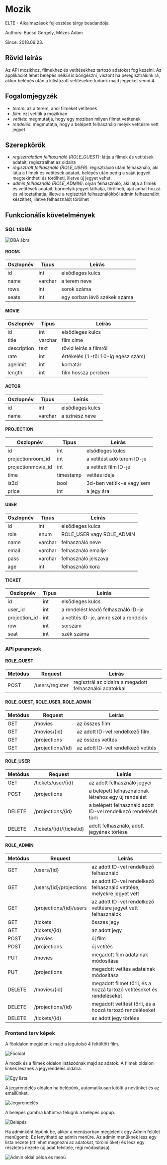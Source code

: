 # Mozik

ELTE - Alkalmazások fejlesztése tárgy beadandója.

Authors: Bacsó Gergely, Mézes Ádám

Since: 2018.09.23.

## Rövid leírás

Az API mozikhoz, filmekhez és vetítésekhez tartozó adatokat fog kezelni. Az applikációt lehet belépés nélkül is böngészni, viszont ha beregisztrálunk rá, akkor belépés után a kilistázott vetítésekre tudunk majd jegyeket venni.4

## Fogalomjegyzék

* *terem*: az a terem, ahol filmeket vetítenek
* *film*: ezt vetítik a mozikban
* *vetítés*: megmutatja, hogy egy moziban milyen filmet vetítenek
* *rendelés*: megmutatja, hogy a belépett felhasználó melyik vetítésre vett jegyet

## Szerepkörök 

* *regisztrálatlan felhasználó (ROLE_GUEST)*: látja a filmek és vetítések adatait, regisztrálhat az oldalra
* *regisztrált felhasználó (ROLE_USER)*: regisztráció utáni felhasználó, aki látja a filmek és vetítések adatait, belépés után pedig a saját jegyeit megtekintheti és törölheti, illetve új jegyet vehet.
* *admin felhasználó (ROLE_ADMIN)*: olyan felhasználó, aki látja a filmek és vetítések adatait, bármelyik jegyet láthatja, törölheti, újat adhat hozzá és változtathatja, illetve a regisztrált felhasználókból admin felhasználót készíthet, illetve felhasználót törölhet

## Funkcionális követelmények

### SQL táblák

![DBA ábra](/images/dba3.jpg)

#### ROOM:

Oszlopnév | Típus | Leírás
--------- | ----- | ------
id | int | elsődleges kulcs
name | varchar | a terem neve
rows | int | sorok száma
seats | int | egy sorban lévő székek száma

#### MOVIE

Oszlopnév | Típus | Leírás
--------- | ----- | ------
id | int | elsődleges kulcs
title | varchar | film címe
description | text | rövid leírás a filmről
rate | int | értékelés (1-től 10-ig egész szám)
agelimit | int | korhatár
length | int | film hossza percben

#### ACTOR

Oszlopnév | Típus | Leírás
--------- | ----- | ------
id | int | elsődleges kulcs
name | varchar | a színész neve

#### PROJECTION

Oszlopnév | Típus | Leírás
--------- | ----- | ------
id | int | elsődleges kulcs
projectionroom_id | int | a vetítést adó terem ID-je
projectionmovie_id | int | a vetített film ID-je
time | timestamp | vetítés ideje
is3d | bool | 3d-ben vetítik-e vagy sem
price | int | a jegy ára

#### USER

Oszlopnév | Típus | Leírás
--------- | ----- | ------
id | int | elsődleges kulcs
role | enum | ROLE_USER vagy ROLE_ADMIN
name | varchar | felhasználó neve
email | varchar | felhasználó emailje
pass | varchar | felhasználó jelszava
age | int | felhasználó kora

#### TICKET

Oszlopnév | Típus | Leírás
--------- | ----- | ------
id | int | elsődleges kulcs
user_id | int | a rendelést leadó felhasználó ID-je
projection_id | int | a vetítés ID-je, amire szól a rendelés
row | int | sorszám
seat | int | szék száma

### API parancsok

#### ROLE_QUEST

Metódus | Request | Leírás
------- | ------- | ------
POST | /users/register | regisztrál az oldalra a megadott felhasználói adatokkal

#### ROLE_QUEST, ROLE_USER, ROLE_ADMIN

Metódus | Request | Leírás
------- | ------- | ------
GET | /movies | az összes film
GET | /movies/{id} | az adott ID-vel rendelkező film
GET | /projections | az összes vetítés
GET | /projections/{id} | az adott ID-vel rendelkező vetítés

#### ROLE_USER

Metódus | Request | Leírás
------- | ------- | ------
GET | /tickets/user/{id} | az adott felhasználó jegyei
POST | /projections | a belépett felhasználónak létrehoz egy új rendelést | 
DELETE | /projections/{id} | a belépett felhasználó adott ID-vel rendelkező rendelését törli
DELETE | /tickets/{id}/{ticketid} | adott felhasználó, adott jegyének törlése

#### ROLE_ADMIN

Metódus | Request | Leírás
------- | ------- | ------
GET | /users/{id} | az adott ID-vel rendelkező felhasználó
GET | /users/{id}/projections | az adott ID-vel rendelkező felhasználó vetítése, melyekre jegyet vett
GET | /projections/{id}/users | az adott ID-vel rendelkező vetítésre jegyet vett felhasználók
GET | /tickets | összes jegy
GET | /tickets/{id} | az adott jegy
POST | /movies | új film
POST | /projections | új vetítés
PUT | /movies | megadott film adatainak módosítása
PUT | /projections | megadott vetítés adatainak módosítása
DELETE | /movies/{id} | megadott filmet törli, és a hozzá tartozó vetítéseket és rendeléseket
DELETE | /projections/{id} | megadott vetítést törli, és a hozzá tartozó rendeléseket
DELETE | /tickets/{id} | az adott jegy törlése

### Frontend terv képek

A főoldalon megjelenik majd a legutolsó 4 feltöltött film.

![Főoldal](/images/home.jpg)

A mozik és a filmek oldalon listázódnak majd az adatok. A filmek oldalon linkek lesznek a jegyrendelés oldalra.

![Egy lista](/images/list.jpg)

A jegyrendelés oldalon ha belépünk, automatikusan kitölti a nevünket és az emailünket.

![Jegyrendelés](/images/order.jpg)

A belépés gombra kattintva felugrik a belépés popup.

![Belépés](/images/login.jpg)

Ha adminként lépünk be, akkor a menüsorban megjelenik egy Admin felület menügomb. Ez lenyitható az admin menüre. Az admin menüknek lesz egy lista nézete (itt lehet megnézni az adatokat, törölni őket) és lesz egy részletes nézete (új adat felvitele, régi módosítása).

![Admin oldal példa és menü](/images/admin.jpg)
